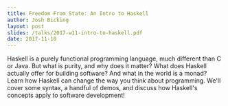 ```yaml
---
title: Freedom From State: An Intro to Haskell
author: Josh Bicking
layout: post
slides: /talks/2017-w11-intro-to-haskell.pdf
date: 2017-11-10
---
```

Haskell is a purely functional programming language, much different than C or Java. But what is purity, and why does it matter? What does Haskell actually offer for building software? And what in the world is a monad? Learn how Haskell can change the way you think about programming. We'll cover some syntax, a handful of demos, and discuss how Haskell's concepts apply to software development!
